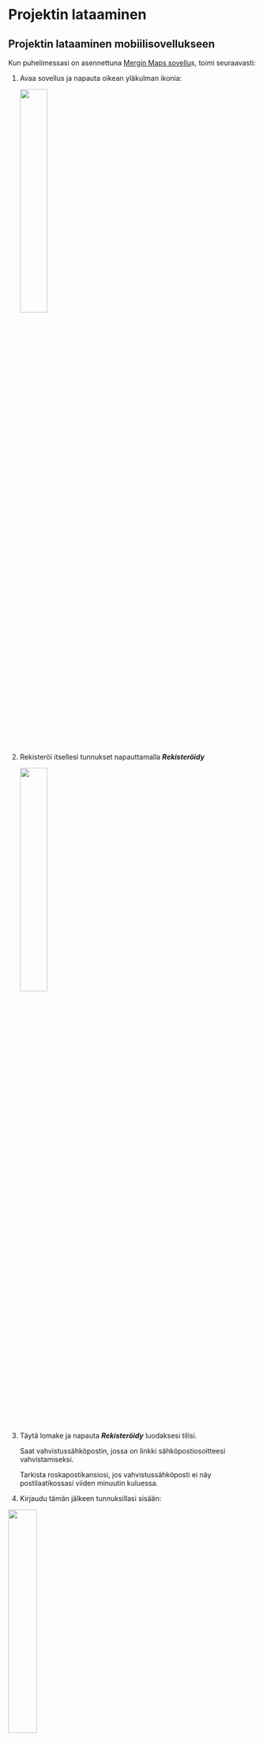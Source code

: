 # **Projektin lataaminen**

## **Projektin lataaminen mobiilisovellukseen**

Kun puhelimessasi on asennettuna [Mergin Maps sovellu](https://gispocoding.github.io/eip-peltomappi/esittely.html)s, toimi seuraavasti:

1.  Avaa sovellus ja napauta oikean yläkulman ikonia:

    <img src="img/aloitusnakyma.jpg" width="34%"/>

2.  Rekisteröi itsellesi tunnukset napauttamalla ***Rekisteröidy***

    <img src="img/register_mergin_maps.png" width="34%"/>

3.  Täytä lomake ja napauta ***Rekisteröidy*** luodaksesi tilisi.

    Saat vahvistussähköpostin, jossa on linkki sähköpostiosoitteesi vahvistamiseksi.

    Tarkista roskapostikansiosi, jos vahvistussähköposti ei näy postilaatikossasi viiden minuutin kuluessa.

4.  Kirjaudu tämän jälkeen tunnuksillasi sisään:

<img src="img/kirjautuminen.jpg" width="34%"/>

Napauta tämän jälkeen alareunan ***Projektit***- kohtaa ja lataa eip-peltomappi- projekti

<iframe src="https://drive.google.com/file/d/15Y8Q-OHDhgEhV4rY7L_RVG6gBxOKRb9g/preview" width="50%" height="900" allowfullscreen="allowfullscreen">

</iframe>

## **Projektin lataaminen tietokoneelle QGIS-työpöytäsovellukseen**

Jos haluat tarkastella projektia, lisätä georeferoituja karttoja ja muokkailla tallentamiasi tietoja tietokoneella toimi seuraavasti:

### **QGIS:n lataaminen ja asentaminen**

Mene QGISinn viralliselle sivulle: <https://qgis.org/>

Valitse ***Download Now*** ja lataa versio käyttöjärjestelmällesi (Windows, Mac, Linux):

<img src="img/projektin_lataaminen_qgisiin/img1.png" width="79%"/>

Asenna QGIS seuraamalla asennusohjeita.

### **MerginMaps-lisäosan asentaminen QGISiin**

1.  Avaa QGIS

2.  Valitse ylävalikosta ***Lisäosat → Hallinnoi ja asenna lisäosia*****.**

3.  Kirjoita hakukenttään ***Mergin*****.**

4.  Valitse ***Mergin Maps*** ja klikkaa ***Asenna lisäosa*****.**

![](img/projektin_lataaminen_qgisiin/img2.png)

Kun asennus on valmis, lisäosa löytyy QGIS:n selain ikkunasta, jonka otsikko on *Mergin Maps*.

**Kirjautuminen MerginMaps-lisäosaan**

Avaa lisäosa valikosta: ***Lisäosat → Mergin Maps → Configure MerginMaps plugin*** -ikonista.

![](img/projektin_lataaminen_qgisiin/img3.png)

Tämän jälkeen ohjelma pyytää asettamaan uuden päätodennussalasanan QGISiin. Anna siihen haluamasi salasana ja laita se talteen.

![](img/projektin_lataaminen_qgisiin/img4.png)

Kirjaudu sisään Mergin-tililläsi.

Valitse **Save credentials***,* jos haluat että ohjelma muistaa tunnuksesi seuraavilla kerroilla.

![](img/projektin_lataaminen_qgisiin/img5.png)

Kun kirjaudut, lisäosa yhdistyy Mergin-tiliisi, ja voit nähdä projektisi listattuna.

**Projektin lataaminen QGIS:iin MerginMaps-lisäosalla**

1.  Avaa ***Mergin Maps*** -paneeli QGIS:ssä vasemman laidan selainosiosta.

2.  Paneelissa näet kaikki projektisi.

3.  Valitse projekti, jonka haluat ladata.

4.  Klikkaa ***Download*** ***projec**t* (Lataa projekti).

5.  Valitse kansio, johon projekti tallennetaan. Laita mieleen tämä sijainti. Tähän samaan sijaintiin tallennetaan myöhemmin [georeferoidut kuvat](https://gispocoding.github.io/eip-peltomappi/salaojakarttojen_georeferointi.html).

6.  QGIS avaa projektin ja siihen liittyvät aineistot automaattisesti.

![](img/projektin_lataaminen_qgisiin/mergin_maps_projektin_lataus.gif)

